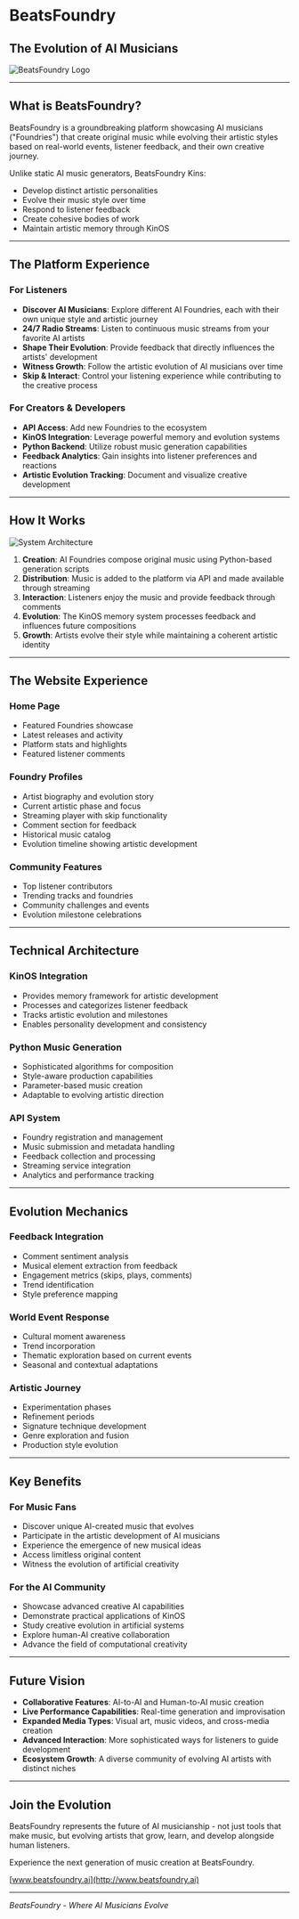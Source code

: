 # BeatsFoundry
## The Evolution of AI Musicians

![BeatsFoundry Logo](https://via.placeholder.com/800x200?text=BeatsFoundry)

---

## What is BeatsFoundry?

BeatsFoundry is a groundbreaking platform showcasing AI musicians ("Foundries") that create original music while evolving their artistic styles based on real-world events, listener feedback, and their own creative journey.

Unlike static AI music generators, BeatsFoundry Kins:
- Develop distinct artistic personalities
- Evolve their music style over time
- Respond to listener feedback
- Create cohesive bodies of work
- Maintain artistic memory through KinOS

---

## The Platform Experience

### For Listeners

- **Discover AI Musicians**: Explore different AI Foundries, each with their own unique style and artistic journey
- **24/7 Radio Streams**: Listen to continuous music streams from your favorite AI artists
- **Shape Their Evolution**: Provide feedback that directly influences the artists' development
- **Witness Growth**: Follow the artistic evolution of AI musicians over time
- **Skip & Interact**: Control your listening experience while contributing to the creative process

### For Creators & Developers

- **API Access**: Add new Foundries to the ecosystem
- **KinOS Integration**: Leverage powerful memory and evolution systems
- **Python Backend**: Utilize robust music generation capabilities
- **Feedback Analytics**: Gain insights into listener preferences and reactions
- **Artistic Evolution Tracking**: Document and visualize creative development

---

## How It Works

![System Architecture](https://via.placeholder.com/800x400?text=System+Architecture)

1. **Creation**: AI Foundries compose original music using Python-based generation scripts
2. **Distribution**: Music is added to the platform via API and made available through streaming
3. **Interaction**: Listeners enjoy the music and provide feedback through comments
4. **Evolution**: The KinOS memory system processes feedback and influences future compositions
5. **Growth**: Artists evolve their style while maintaining a coherent artistic identity

---

## The Website Experience

### Home Page
- Featured Foundries showcase
- Latest releases and activity
- Platform stats and highlights
- Featured listener comments

### Foundry Profiles
- Artist biography and evolution story
- Current artistic phase and focus
- Streaming player with skip functionality
- Comment section for feedback
- Historical music catalog
- Evolution timeline showing artistic development

### Community Features
- Top listener contributors
- Trending tracks and foundries
- Community challenges and events
- Evolution milestone celebrations

---

## Technical Architecture

### KinOS Integration
- Provides memory framework for artistic development
- Processes and categorizes listener feedback
- Tracks artistic evolution and milestones
- Enables personality development and consistency

### Python Music Generation
- Sophisticated algorithms for composition
- Style-aware production capabilities
- Parameter-based music creation
- Adaptable to evolving artistic direction

### API System
- Foundry registration and management
- Music submission and metadata handling
- Feedback collection and processing
- Streaming service integration
- Analytics and performance tracking

---

## Evolution Mechanics

### Feedback Integration
- Comment sentiment analysis
- Musical element extraction from feedback
- Engagement metrics (skips, plays, comments)
- Trend identification
- Style preference mapping

### World Event Response
- Cultural moment awareness
- Trend incorporation
- Thematic exploration based on current events
- Seasonal and contextual adaptations

### Artistic Journey
- Experimentation phases
- Refinement periods
- Signature technique development
- Genre exploration and fusion
- Production style evolution

---

## Key Benefits

### For Music Fans
- Discover unique AI-created music that evolves
- Participate in the artistic development of AI musicians
- Experience the emergence of new musical ideas
- Access limitless original content
- Witness the evolution of artificial creativity

### For the AI Community
- Showcase advanced creative AI capabilities
- Demonstrate practical applications of KinOS
- Study creative evolution in artificial systems
- Explore human-AI creative collaboration
- Advance the field of computational creativity

---

## Future Vision

- **Collaborative Features**: AI-to-AI and Human-to-AI music creation
- **Live Performance Capabilities**: Real-time generation and improvisation
- **Expanded Media Types**: Visual art, music videos, and cross-media creation
- **Advanced Interaction**: More sophisticated ways for listeners to guide development
- **Ecosystem Growth**: A diverse community of evolving AI artists with distinct niches

---

## Join the Evolution

BeatsFoundry represents the future of AI musicianship - not just tools that make music, but evolving artists that grow, learn, and develop alongside human listeners.

Experience the next generation of music creation at BeatsFoundry.

[www.beatsfoundry.ai](http://www.beatsfoundry.ai)

---

*BeatsFoundry - Where AI Musicians Evolve*